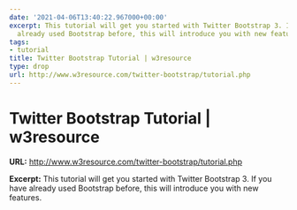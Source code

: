 ```yaml
---
date: '2021-04-06T13:40:22.967000+00:00'
excerpt: This tutorial will get you started with Twitter Bootstrap 3. If you have
  already used Bootstrap before, this will introduce you with new features.
tags:
- tutorial
title: Twitter Bootstrap Tutorial | w3resource
type: drop
url: http://www.w3resource.com/twitter-bootstrap/tutorial.php
---
```


# Twitter Bootstrap Tutorial | w3resource

**URL:** http://www.w3resource.com/twitter-bootstrap/tutorial.php

**Excerpt:** This tutorial will get you started with Twitter Bootstrap 3. If you have already used Bootstrap before, this will introduce you with new features.
